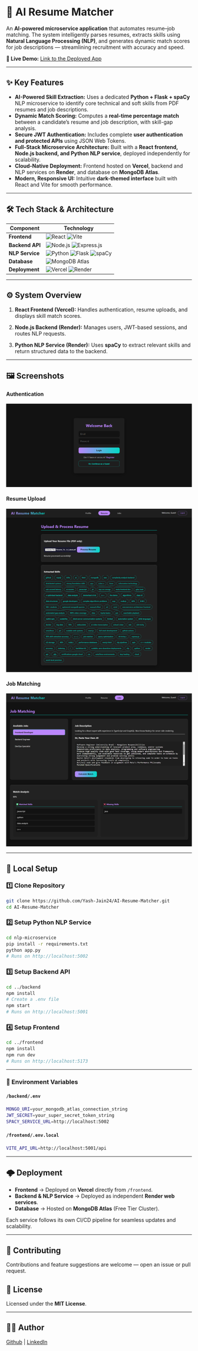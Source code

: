 # 🧠 AI Resume Matcher

An **AI-powered microservice application** that automates resume–job matching. The system intelligently parses resumes, extracts skills using **Natural Language Processing (NLP)**, and generates dynamic match scores for job descriptions — streamlining recruitment with accuracy and speed.

**🔴 Live Demo:** [Link to the Deployed App](https://ai-resume-matcher-plum.vercel.app/)

---

## ✨ Key Features

- **AI-Powered Skill Extraction:** Uses a dedicated **Python + Flask + spaCy** NLP microservice to identify core technical and soft skills from PDF resumes and job descriptions.
- **Dynamic Match Scoring:** Computes a **real-time percentage match** between a candidate’s resume and job description, with skill-gap analysis.  
- **Secure JWT Authentication:** Includes complete **user authentication and protected APIs** using JSON Web Tokens.  
- **Full-Stack Microservice Architecture:** Built with a **React frontend, Node.js backend, and Python NLP service**, deployed independently for scalability. 
- **Cloud-Native Deployment:** Frontend hosted on **Vercel**, backend and NLP services on **Render**, and database on **MongoDB Atlas**.  
- **Modern, Responsive UI:** Intuitive **dark-themed interface** built with React and Vite for smooth performance.  

---

## 🛠️ Tech Stack & Architecture

| Component | Technology |
|-------|-------------|
| **Frontend** | ![React](https://img.shields.io/badge/-React-61DAFB?logo=react&logoColor=white) ![Vite](https://img.shields.io/badge/-Vite-646CFF?logo=vite&logoColor=white) |
| **Backend API** | ![Node.js](https://img.shields.io/badge/-Node.js-339933?logo=node.js&logoColor=white) ![Express.js](https://img.shields.io/badge/-Express.js-000000?logo=express&logoColor=white) |
|**NLP Service**| ![Python](https://img.shields.io/badge/-Python-3776AB?logo=python&logoColor=white) ![Flask](https://img.shields.io/badge/-Flask-000000?logo=flask&logoColor=white) ![spaCy](https://img.shields.io/badge/-spaCy-09A3D5?logo=spacy&logoColor=white) |
| **Database** | ![MongoDB Atlas](https://img.shields.io/badge/-MongoDB-47A248?logo=mongodb&logoColor=white) |
| **Deployment** | ![Vercel](https://img.shields.io/badge/-Vercel-000000?logo=vercel&logoColor=white) ![Render](https://img.shields.io/badge/-Render-46E3B7?logo=render&logoColor=white) |

---

## ⚙️ System Overview
1. **React Frontend (Vercel):** Handles authentication, resume uploads, and displays skill match scores.

2. **Node.js Backend (Render):** Manages users, JWT-based sessions, and routes NLP requests.

3. **Python NLP Service (Render):** Uses **spaCy** to extract relevant skills and return structured data to the backend.

---

## 🖼️ Screenshots

#### Authentication 

![Login Page](./assets/images/01_login.png)

#### Resume Upload

![Resume Analysis Page](./assets/images/02_resume_analysis.png)

#### Job Matching

![Job Matching Page](./assets/images/03_job_matching.png)

---

## 🚀 Local Setup 

### 1️⃣ Clone Repository
```bash
git clone https://github.com/Yash-Jain24/AI-Resume-Matcher.git
cd AI-Resume-Matcher
```

### 2️⃣ Setup Python NLP Service
```bash
cd nlp-microservice
pip install -r requirements.txt
python app.py
# Runs on http://localhost:5002
```

### 3️⃣ Setup Backend API
```bash
cd ../backend
npm install
# Create a .env file
npm start
# Runs on http://localhost:5001
```
### 4️⃣ Setup Frontend
```bash
cd ../frontend
npm install
npm run dev
# Runs on http://localhost:5173
```
---

### 🔑 Environment Variables

#### `/backend/.env`
```bash
MONGO_URI=your_mongodb_atlas_connection_string
JWT_SECRET=your_super_secret_token_string
SPACY_SERVICE_URL=http://localhost:5002
```
#### `/frontend/.env.local`
```bash
VITE_API_URL=http://localhost:5001/api
```

---

## 🌩️ Deployment

- **Frontend** → Deployed on **Vercel** directly from `/frontend`.
- **Backend & NLP Service** → Deployed as independent **Render web services**.
- **Database** → Hosted on **MongoDB Atlas** (Free Tier Cluster).

Each service follows its own CI/CD pipeline for seamless updates and scalability.

---

## 🤝 Contributing
Contributions and feature suggestions are welcome — open an issue or pull request.

## 📄 License
Licensed under the **MIT License**.

---

## 👨‍💻 Author
[Github](https://github.com/Yash-Jain24) | [LinkedIn](https://www.linkedin.com/in/yashjain2004/)